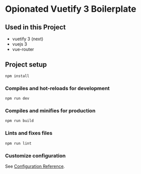 # Opionated Vuetify 3 Boilerplate

## Used in this Project

* vuetify 3 (next)
* vuejs 3
* vue-router

## Project setup

```
npm install
```

### Compiles and hot-reloads for development

```
npm run dev
```

### Compiles and minifies for production

```
npm run build
```

### Lints and fixes files

```
npm run lint
```

### Customize configuration

See [Configuration Reference](https://vitejs.dev/config/).
